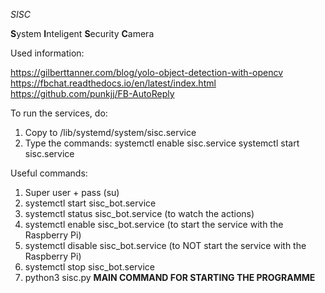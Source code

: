 









*SISC*

**S**ystem **I**nteligent **S**ecurity **C**amera


Used information:
            
            
https://gilberttanner.com/blog/yolo-object-detection-with-opencv
https://fbchat.readthedocs.io/en/latest/index.html
https://github.com/punkjj/FB-AutoReply

To run the services, do:
1. Copy to /lib/systemd/system/sisc.service
2. Type the commands: systemctl enable sisc.service
                      systemctl start sisc.service
                      
                      
Useful commands:
1. Super user + pass (su)
2. systemctl start sisc_bot.service
3. systemctl status sisc_bot.service (to watch the actions)
4. systemctl enable sisc_bot.service (to start the service with the Raspberry Pi)
5. systemctl disable sisc_bot.service (to NOT start the service with the Raspberry Pi)
6. systemctl stop sisc_bot.service
7. python3 sisc.py **MAIN COMMAND FOR STARTING THE PROGRAMME**
